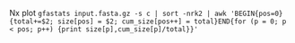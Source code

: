 Nx plot
`gfastats input.fasta.gz -s c | sort -nrk2 | awk 'BEGIN{pos=0}{total+=$2; size[pos] = $2; cum_size[pos++] = total}END{for (p = 0; p < pos; p++) {print size[p],cum_size[p]/total}}'`